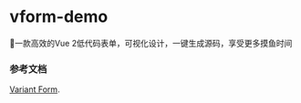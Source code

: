 # vform-demo

🚀一款高效的Vue 2低代码表单，可视化设计，一键生成源码，享受更多摸鱼时间


### 参考文档

[Variant Form](https://vform666.com/).
